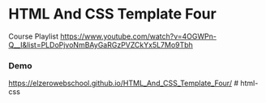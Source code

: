 # HTML And CSS Template Four

Course Playlist https://www.youtube.com/watch?v=4OGWPn-Q__I&list=PLDoPjvoNmBAyGaRGzPVZCkYx5L7Mo9Tbh

### Demo 

https://elzerowebschool.github.io/HTML_And_CSS_Template_Four/
#   h t m l - c s s  
 